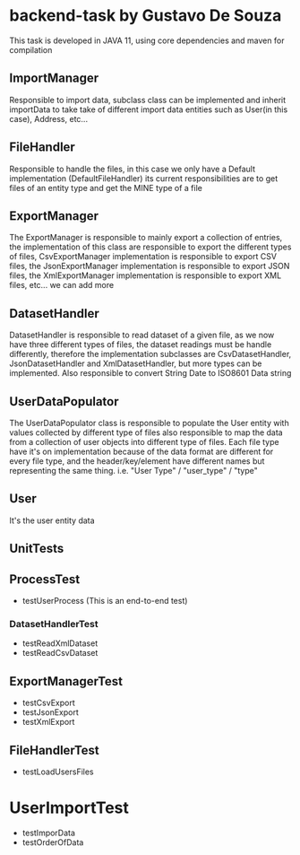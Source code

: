 # backend-task by Gustavo De Souza
This task is developed in JAVA 11, using core dependencies and maven for compilation

## ImportManager
Responsible to import data, subclass class can be implemented and inherit importData
to take take of different import data entities such as User(in this case), Address, etc...

## FileHandler
Responsible to handle the files, in this case we only have a Default implementation (DefaultFileHandler)
its current responsibilities are to get files of an entity type and get the MINE type of a file

## ExportManager
The ExportManager is responsible to mainly export a collection of entries, the implementation of this class
are responsible to export the different types of files, CsvExportManager implementation is responsible to export CSV files,
the JsonExportManager implementation is responsible to export JSON files, the XmlExportManager implementation is responsible
to export XML files, etc... we can add more

## DatasetHandler
DatasetHandler is responsible to read dataset of a given file, as we now have three different types of files, the dataset readings must
be handle differently, therefore the implementation subclasses are CsvDatasetHandler, JsonDatasetHandler and XmlDatasetHandler, but more types
can be implemented. Also responsible to convert String Date to ISO8601 Data string

## UserDataPopulator
The UserDataPopulator class is responsible  to populate the User entity with values collected by different type of files
also responsible to map the data from a collection of user objects into different type of files.
Each file type have it's on implementation because of the data format are different for every file type, and the header/key/element
have different names but representing the same thing. i.e. "User Type" / "user_type" / "type"

## User
It's the user entity data

## UnitTests

## ProcessTest
* testUserProcess (This is an end-to-end test)

### DatasetHandlerTest
* testReadXmlDataset
* testReadCsvDataset

## ExportManagerTest
* testCsvExport
* testJsonExport
* testXmlExport

## FileHandlerTest
* testLoadUsersFiles

# UserImportTest
* testImporData
* testOrderOfData
